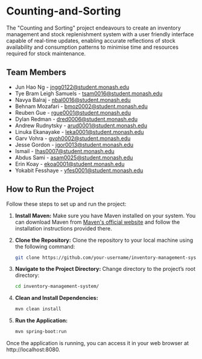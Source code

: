 # Counting-and-Sorting

The "Counting and Sorting" project endeavours to create an inventory management and stock replenishment system with a user friendly interface capable of real-time updates, enabling accurate reflections of stock availability and consumption patterns to minimise time and resources required for stock maintenance. 



## Team Members
- Jun Hao Ng - jngg0122@student.monash.edu
- Tye Bram Leigh Samuels - tsam0016@student.monash.edu
- Navya Balraj - nbal0016@student.monash.edu
- Behnam Mozafari - bmoz0002@student.monash.edu
- Reuben Gue - rgue0001@student.monash.edu
- Dylan Redman - dred0006@student.monash.edu
- Andrew Rudnytsky - arud0001@student.monash.edu
- Linuka Ekanayake - leka0001@student.monash.edu
- Garv Vohra - gvoh0002@student.monash.edu
- Jesse Gordon - jgor0013@student.monash.edu
- Ismail - Ihas0007@student.monash.edu
- Abdus Sami - asam0025@student.monash.edu
- Erin Koay - ekoa0001@student.monash.edu
- Yokabit Fesshaye - yfes0001@student.monash.edu

## How to Run the Project

Follow these steps to set up and run the project:

1. **Install Maven:**
   Make sure you have Maven installed on your system. You can download Maven from [Maven's official website](https://maven.apache.org/download.cgi) and follow the installation instructions provided there.

2. **Clone the Repository:**
   Clone the repository to your local machine using the following command:
   ```sh
   git clone https://github.com/your-username/inventory-management-system.git
   ```

3. **Navigate to the Project Directory:**
    Change directory to the project’s root directory:
    ```sh
    cd inventory-management-system/
    ```

4. **Clean and Install Dependencies:**
    ```sh
    mvn clean install
    ```

5. **Run the Application:**
    ```sh
    mvn spring-boot:run
    ```

Once the application is running, you can access it in your web browser at http://localhost:8080.